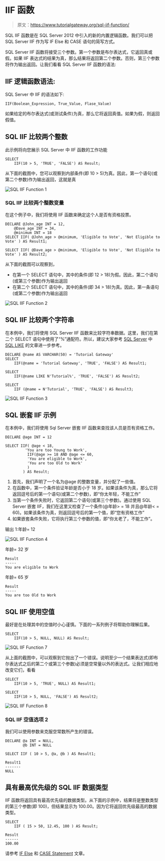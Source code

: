 # IIF 函数

> 原文：<https://www.tutorialgateway.org/sql-iif-function/>

SQL IIF 函数是在 SQL Server 2012 中引入的新的内置逻辑函数。我们可以把 SQL Server IIF 作为写 IF Else 和 CASE 语句的简写方式。

SQL Server IIF 函数将接受三个参数。第一个参数是布尔表达式，它返回真或假。如果 IIF 表达式的结果为真，那么结果将返回第二个参数。否则，第三个参数将作为输出返回。让我们看看 SQL Server IIF 函数的语法:

## IIF 逻辑函数语法:

SQL Server 中 IIF 的语法如下:

```
IIF(Boolean_Expression, True_Value, Flase_Value)
```

如果给定的布尔表达式(或测试条件)为真，那么它将返回真值。如果为假，则返回假值。

## SQL IIF 比较两个整数

此示例将向您展示 SQL Server 中 IIF 函数的工作功能

```
SELECT 
	IIF(10 > 5, 'TRUE', 'FALSE') AS Result;
```

从下面的截图中，您可以观察到内部条件(即 10 > 5)为真。因此，第一个语句(或第二个参数)作为输出返回，这就是真

![SQL IIF Function 1](img/1d766a35e0119ca3ea72022134ddc6d9.png)

### SQL IIF 比较两个整数变量

在这个例子中，我们将使用 IIF 函数来确定这个人是否有资格投票。

```
DECLARE @John_age INT = 12,
	@Dave_age INT = 34, 
	@minimum INT = 18  
SELECT IIF( @John_age > @minimum, 'Eligible to Vote', 'Not Eligible to Vote' ) AS Result1;  

SELECT IIF( @Dave_age > @minimum, 'Eligible to Vote', 'Not Eligible to Vote' ) AS Result2;
```

从下面的截图可以观察到，

*   在第一个 SELECT 语句中，其中的条件(即 12 > 18)为假。因此，第二个语句(或第三个参数)作为输出返回
*   在第二个 SELECT 语句中，其中的条件(即 34 > 18)为真。因此，第一条语句(或第二个参数)作为输出返回

![SQL IIF Function 2](img/2b7342a6b0efbf4b2936f65c72965e60.png)

## SQL IIF 比较两个字符串

在本例中，我们将使用 SQL Server IIF 函数来比较字符串数据。这里，我们在第二个 SELECT 语句中使用了“%”通配符。所以，建议大家参考 [SQL Server](https://www.tutorialgateway.org/sql/) 中 [SQL LIKE](https://www.tutorialgateway.org/sql-like/) 的文章进一步参考。

```
DECLARE @name AS VARCHAR(50) = 'Tutorial Gateway'
SELECT 
	IIF(@name = 'Tutorial Gateway', 'TRUE', 'FALSE') AS Result1;

SELECT 
	IIF(@name LIKE N'Tutorial%', 'TRUE', 'FALSE') AS Result2;

SELECT 
	IIF (@name = N'Tutorial', 'TRUE', 'FALSE') AS Result3;
```

![SQL IIF Function 3](img/3659fe4891399b238d2ea03390ff655e.png)

## SQL 嵌套 IIF 示例

在本例中，我们将使用 Sql Server 嵌套 IIF 函数来查找该人员是否有资格工作。

```
DECLARE @age INT = 12

SELECT IIF( @age < 18, 
	     'You are too Young to Work', 
	      IIF(@age >= 18 AND @age <= 60, 
		  'You are eligible to Work', 
		  'You are too Old to Work'
		  )
	    ) AS Result;
```

1.  首先，我们声明了一个名为@age 的整数变量，并分配了一些值。
2.  在函数中，第一个条件验证年龄是否小于 18 岁。如果该条件为真，那么它将返回逗号后的第一个语句(或第二个参数)，即“你太年轻，不能工作”
3.  当第一个条件失败时，它返回第二个语句(或第三个参数)。通过使用 SQL Server 嵌套 IIF，我们在这里又检查了一个条件(@年龄> = 18 并且@年龄< = 60)。如果该条件为真，则返回逗号后的第一个值，即“您有资格工作”
4.  如果嵌套条件失败，它将执行第三个参数的值，即“你太老了，不能工作”。

输出 1:年龄= 12

![SQL IIF Function 4](img/b2213e477e573d8b9968c60ea5d9ee5a.png)

年龄= 32 岁

```
Result
-----
You are eligible to Work
```

年龄= 65 岁

```
Result
-----
You are too Old to Work
```

## SQL IIF 使用空值

最好是在处理其中的空值时小心谨慎。下面的一系列例子将帮助你理解后果。

```
SELECT 
	IIF(10 > 5, NULL, NULL) AS Result;
```

![SQL IIF Function 7](img/929e3c0c4789c05afe95aa7d6cbda4ea.png)

从上面的截图中，可以观察到它抛出了一个错误。说明至少一个结果表达式(即布尔表达式之后的第二个或第三个参数)必须是空常量以外的表达式。让我们相应地改变它们，看看

```
SELECT 
	IIF(10 > 5, 'TRUE', NULL) AS Result1;

SELECT 
	IIF(10 > 5, NULL, 'FALSE') AS Result2;
```

![SQL IIF Function 8](img/deb64d1c4cff698f71bf7c628c0af138.png)

### SQL IIF 空值选项 2

我们可以使用参数来克服空常数所产生的错误。

```
DECLARE @a INT = NULL,
        @b INT = NULL

SELECT IIF ( 10 > 5, @a, @b ) AS Result1;
```

```
Result1
-------
NULL
```

## 具有最高优先级的 SQL IIF 数据类型

IIF 函数将返回具有最高优先级的数据类型。从下面的示例中，结果将是整数类型的第三个参数(即 100)，但结果显示为 100.00。因为它将返回优先级最高的数据类型。

```
SELECT 
	IIF ( 15 > 50, 12.45, 100 ) AS Result;
```

```
Result
------
100.00
```

请参考 [IF Else](https://www.tutorialgateway.org/sql-if-else/) 和 [CASE Statement](https://www.tutorialgateway.org/sql-case-statement/) 文章。